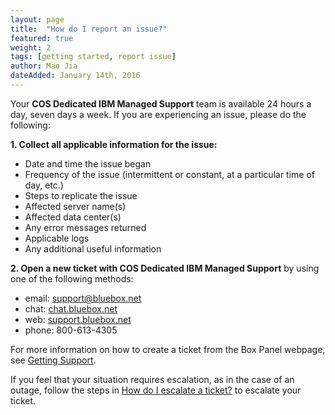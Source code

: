 ```yaml
---
layout: page
title:  "How do I report an issue?"
featured: true
weight: 2
tags: [getting started, report issue]
author: Mao Jia
dateAdded: January 14th, 2016
---
```


Your **COS Dedicated IBM Managed Support** team is available 24 hours a day, seven days a week.  If you are experiencing an issue, please do the following:

**1. Collect all applicable information for the issue:**

  * Date and time the issue began
  * Frequency of the issue (intermittent or constant, at a particular time of day, etc.)
  * Steps to replicate the issue
  * Affected server name(s)
  * Affected data center(s)
  * Any error messages returned
  * Applicable logs
  * Any additional useful information


**2. Open a new ticket with COS Dedicated IBM Managed Support** by using one of the following methods:

* email: support@bluebox.net
* chat: [chat.bluebox.net](https://chat.bluebox.net/)
* web: [support.bluebox.net](https://support.bluebox.net/)
* phone: 800-613-4305

For more information on how to create a ticket from the Box Panel webpage, see [Getting Support](../../userguides/Box_Panel/index.html#getting-support).

If you feel that your situation requires escalation, as in the case of an outage, follow the steps in [How do I escalate a ticket?](../escalating-a-ticket/index.html) to escalate your ticket.
